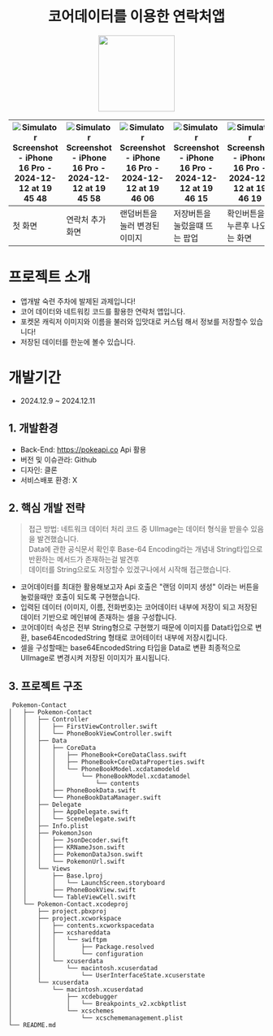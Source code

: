
<div align="center">
   <h1>코어데이터를 이용한 연락처앱</h1>
</div>

<div align="center">
  <img src="https://github.com/user-attachments/assets/9c6c26a8-5e3b-4156-89fc-4ca1fb374743" width="150">
</div>

![Simulator Screenshot - iPhone 16 Pro - 2024-12-12 at 19 45 48](https://github.com/user-attachments/assets/e6c89fc9-9142-4d8e-85c8-e3db68b06a53) |![Simulator Screenshot - iPhone 16 Pro - 2024-12-12 at 19 45 58](https://github.com/user-attachments/assets/cd2e938a-a09d-4aba-96c0-b02c89add39f) | ![Simulator Screenshot - iPhone 16 Pro - 2024-12-12 at 19 46 06](https://github.com/user-attachments/assets/a243dd78-4e5d-4ab0-8d51-cfdd8d752ca0) | ![Simulator Screenshot - iPhone 16 Pro - 2024-12-12 at 19 46 15](https://github.com/user-attachments/assets/22547881-bbab-476b-80e2-a253f972e8aa) | ![Simulator Screenshot - iPhone 16 Pro - 2024-12-12 at 19 46 19](https://github.com/user-attachments/assets/38b4ae39-eb91-4211-9c86-0b5e402344b4)
--- | --- | --- | --- | --- |
첫 화면 | 연락처 추가화면 | 랜덤버튼을 눌러 변경된 이미지| 저장버튼을 눌렀을떄 뜨는 팝업|확인버튼을 누른후 나오는 화면
# 프로젝트 소개
* 앱개발 숙련 주차에 발제된 과제입니다!
* 코어 데이터와 네트워킹 코드를 활용한 연락처 앱입니다.
* 포켓몬 캐릭저 이미지와 이름을 불러와 입맛대로 커스텀 해서 정보를 저장할수 있습니다!
* 저장된 데이터를 한눈에 볼수 있습니다.

# 개발기간
* 2024.12.9 ~ 2024.12.11
 ## 1. 개발환경
  * Back-End: https://pokeapi.co Api 활용
  * 버전 및 이슈관라: Github
  * 디자인: 클론
  * 서비스배포 환경: X
## 2. 핵심 개발 전략
>접근 방법: 네트워크 데이터 처리 코드 중 UIImage는 데이터 형식을 받을수 있음을 발견했습니다.  
Data에 관한 공식문서 확인후 Base-64 Encoding라는 개념내 String타입으로 반환하는 메서드가 존재하는걸 발견후  
>데이터를 String으로도 저장할수 있겠구나에서 시작해 접근했습니다.
* 코어데이터를 최대한 활용해보고자 Api 호출은 "랜덤 이미지 생성" 이라는 버튼을 눌렀을때만 호출이 되도록 구현했습니다.
* 입력된 데이터 (이미지, 이름, 전화번호)는 코어데이터 내부에 저장이 되고 저장된 데이터 기반으로 메인뷰에 존재하는 셀을 구성합니다.
* 코어데이터 속성은 전부 String형으로 구현했기 때문에 이미지를 Data타입으로 변환, base64EncodedString 형태로 코어테이터 내부에 저장시킵니다.
* 셀을 구성할때는 base64EncodedString 타입을 Data로 변환 최종적으로 UIImage로 변경시켜 저장된 이미지가 표시됩니다.

## 3. 프로젝트 구조
```shell
 Pokemon-Contact
│   ├── Pokemon-Contact
│   │   ├── Controller
│   │   │   ├── FirstViewController.swift
│   │   │   └── PhoneBookViewController.swift
│   │   ├── Data
│   │   │   ├── CoreData
│   │   │   │   ├── PhoneBook+CoreDataClass.swift
│   │   │   │   ├── PhoneBook+CoreDataProperties.swift
│   │   │   │   └── PhoneBookModel.xcdatamodeld
│   │   │   │       └── PhoneBookModel.xcdatamodel
│   │   │   │           └── contents
│   │   │   ├── PhoneBookData.swift
│   │   │   └── PhoneBookDataManager.swift
│   │   ├── Delegate
│   │   │   ├── AppDelegate.swift
│   │   │   └── SceneDelegate.swift
│   │   ├── Info.plist
│   │   ├── PokemonJson
│   │   │   ├── JsonDecoder.swift
│   │   │   ├── KRNameJson.swift
│   │   │   ├── PokemonDataJson.swift
│   │   │   └── PokemonUrl.swift
│   │   └── Views
│   │       ├── Base.lproj
│   │       │   └── LaunchScreen.storyboard
│   │       ├── PhoneBookView.swift
│   │       └── TableViewCell.swift
│   └── Pokemon-Contact.xcodeproj
│       ├── project.pbxproj
│       ├── project.xcworkspace
│       │   ├── contents.xcworkspacedata
│       │   ├── xcshareddata
│       │   │   └── swiftpm
│       │   │       ├── Package.resolved
│       │   │       └── configuration
│       │   └── xcuserdata
│       │       └── macintosh.xcuserdatad
│       │           └── UserInterfaceState.xcuserstate
│       └── xcuserdata
│           └── macintosh.xcuserdatad
│               ├── xcdebugger
│               │   └── Breakpoints_v2.xcbkptlist
│               └── xcschemes
│                   └── xcschememanagement.plist
└── README.md
```
